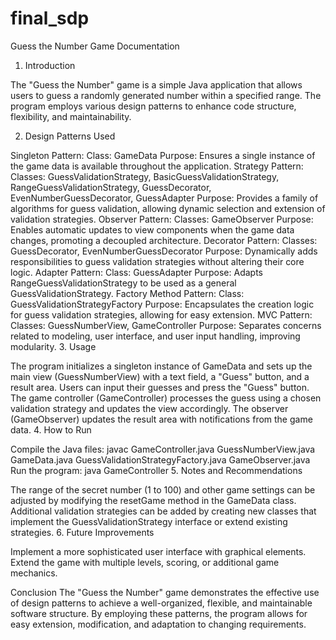 # final_sdp
Guess the Number Game Documentation
1. Introduction

The "Guess the Number" game is a simple Java application that allows users to guess a randomly generated number within a specified range. The program employs various design patterns to enhance code structure, flexibility, and maintainability.

2. Design Patterns Used

Singleton Pattern:
Class: GameData
Purpose: Ensures a single instance of the game data is available throughout the application.
Strategy Pattern:
Classes: GuessValidationStrategy, BasicGuessValidationStrategy, RangeGuessValidationStrategy, GuessDecorator, EvenNumberGuessDecorator, GuessAdapter
Purpose: Provides a family of algorithms for guess validation, allowing dynamic selection and extension of validation strategies.
Observer Pattern:
Classes: GameObserver
Purpose: Enables automatic updates to view components when the game data changes, promoting a decoupled architecture.
Decorator Pattern:
Classes: GuessDecorator, EvenNumberGuessDecorator
Purpose: Dynamically adds responsibilities to guess validation strategies without altering their core logic.
Adapter Pattern:
Class: GuessAdapter
Purpose: Adapts RangeGuessValidationStrategy to be used as a general GuessValidationStrategy.
Factory Method Pattern:
Class: GuessValidationStrategyFactory
Purpose: Encapsulates the creation logic for guess validation strategies, allowing for easy extension.
MVC Pattern:
Classes: GuessNumberView, GameController
Purpose: Separates concerns related to modeling, user interface, and user input handling, improving modularity.
3. Usage

The program initializes a singleton instance of GameData and sets up the main view (GuessNumberView) with a text field, a "Guess" button, and a result area.
Users can input their guesses and press the "Guess" button.
The game controller (GameController) processes the guess using a chosen validation strategy and updates the view accordingly.
The observer (GameObserver) updates the result area with notifications from the game data.
4. How to Run

Compile the Java files: javac GameController.java GuessNumberView.java GameData.java GuessValidationStrategyFactory.java GameObserver.java
Run the program: java GameController
5. Notes and Recommendations

The range of the secret number (1 to 100) and other game settings can be adjusted by modifying the resetGame method in the GameData class.
Additional validation strategies can be added by creating new classes that implement the GuessValidationStrategy interface or extend existing strategies.
6. Future Improvements

Implement a more sophisticated user interface with graphical elements.
Extend the game with multiple levels, scoring, or additional game mechanics.



Conclusion
The "Guess the Number" game demonstrates the effective use of design patterns to achieve a well-organized, flexible, and maintainable software structure. By employing these patterns, the program allows for easy extension, modification, and adaptation to changing requirements.
